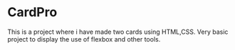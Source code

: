 # CardPro
This is a project where i have made two cards using HTML,CSS.
Very basic project to display the use of flexbox and other tools.
